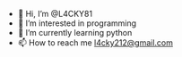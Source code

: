 - 👋 Hi, I’m @L4CKY81
- 👀 I’m interested in programming
- 🌱 I’m currently learning python
- 📫 How to reach me l4cky212@gmail.com

<!---
L4CKY81/L4CKY81 is a ✨ special ✨ repository because its `README.md` (this file) appears on your GitHub profile.
You can click the Preview link to take a look at your changes.
--->
